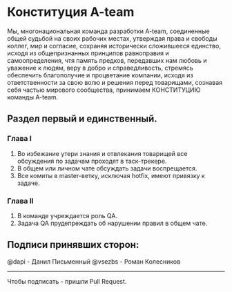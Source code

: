 # Конституция A-team

Мы, многонациональная команда разработки A-team, соединенные общей судьбой на
своих рабочих местах, утверждая права и свободы коллег, мир и согласие,
сохраняя исторически сложившееся единство, исходя из общепризнанных принципов равноправия и 
самоопределения, чтя память предков, передавших нам любовь и уважение к людям, веру в добро и
справедливость, стремясь обеспечить благополучие и процветание компании, исходя из 
ответственности за свою волю и решения перед товарищами, сознавая себя частью мирового сообщества, 
принимаем КОНСТИТУЦИЮ команды A-team.

## Раздел первый и единственный.

### Глава I

  1. Во избежание утери знания и отвлекания товарищей все обсуждения по задачам проходят в таск-трекере.
  2. В общем или личном чате обсуждать задачи воспрещается.
  3. Все комиты в master-ветку, исключая hotfix, имеют привязку к задаче.


### Глава II

  1. В команде учреждается роль QA.
  2. Задача QA прудепреждать об нарушении правил в общем чате.


##  Подписи принявших сторон:

  @dapi - Данил Письменный
  @vsezbs - Роман Колесников


---

Чтобы подписать - пришли Pull Request.
